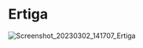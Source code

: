 # Ertiga
![Screenshot_20230302_141707_Ertiga](https://user-images.githubusercontent.com/98298035/222358080-e4a1caf6-8b64-4d94-a1e3-fa1e8aef5539.jpg)
